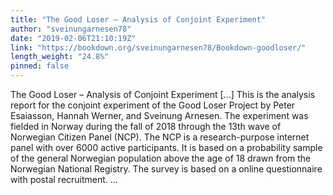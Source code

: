 ```yaml
---
title: "The Good Loser – Analysis of Conjoint Experiment"
author: "sveinungarnesen78"
date: "2019-02-06T21:10:19Z"
link: "https://bookdown.org/sveinungarnesen78/Bookdown-goodloser/"
length_weight: "24.8%"
pinned: false
---
```


The Good Loser – Analysis of Conjoint Experiment [...] This is the analysis report for the conjoint experiment of the Good Loser Project by Peter Esaiasson, Hannah Werner, and Sveinung Arnesen. The experiment was fielded in Norway during the fall of 2018 through the 13th wave of Norwegian Citizen Panel (NCP). The NCP is a research-purpose internet panel with over 6000 active participants. It is based on a probability sample of the general Norwegian population above the age of 18 drawn from the Norwegian National Registry. The survey is based on a online questionnaire with postal recruitment. ...
